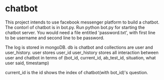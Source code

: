 # chatbot

This project intends to use facebook messenger platform to build a chatbot.
The contorl of chatbot is in bot.py. Run python bot.py for starting the chatbot server.
You would need a file entitled 'password.txt', with first line to be username and second line to be password.

The log is stored in mongoDB. db is chatbot and collections are user and user_history.
user stores user_id 
user_history stores all interaction between user and chatbot in terms of 
(bot_id, current_id, ab_test_id, situation, what user said, timestamp)

current_id is the id shows the index of chatbot(with bot_id)'s question.
